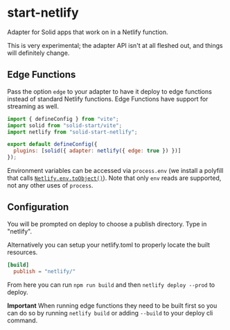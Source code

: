 # start-netlify

Adapter for Solid apps that work on in a Netlify function.

This is very experimental; the adapter API isn't at all fleshed out, and things will definitely change.

## Edge Functions

Pass the option `edge` to your adapter to have it deploy to edge functions instead of standard Netlify functions. Edge Functions have support for streaming as well.

```js
import { defineConfig } from "vite";
import solid from "solid-start/vite";
import netlify from "solid-start-netlify";

export default defineConfig({
  plugins: [solid({ adapter: netlify({ edge: true }) })]
});
```

Environment variables can be accessed via `process.env` (we install a polyfill that calls [`Netlify.env.toObject()`](https://docs.netlify.com/edge-functions/api/#netlify-global-object)). Note that only `env` reads are supported, not any other uses of `process`.

## Configuration

You will be prompted on deploy to choose a publish directory. Type in "netlify".

Alternatively you can setup your netlify.toml to properly locate the built resources.

```toml
[build]
  publish = "netlify/"
```

From here you can run `npm run build` and then `netlify deploy --prod` to deploy.

**Important** When running edge functions they need to be built first so you can do so by running `netlify build` or adding `--build` to your deploy cli command.
